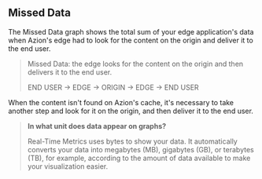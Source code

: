 ## Missed Data

The Missed Data graph shows the total sum of your edge application's data when Azion's edge had to look for the content on the origin and deliver it to the end user.

> Missed Data: the edge looks for the content on the origin and then delivers it to the end user.
>
> END USER -> EDGE -> ORIGIN -> EDGE -> END USER

When the content isn't found on Azion's cache, it's necessary to take another step and look for it on the origin, and then deliver it to the end user.

> **In what unit does data appear on graphs?**
>
> Real-Time Metrics uses bytes to show your data. It automatically converts your data into megabytes (MB), gigabytes (GB), or terabytes (TB), for example, according to the amount of data available to make your visualization easier.